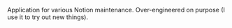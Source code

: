 Application for various Notion maintenance. Over-engineered on purpose (I use it to try out new things).
